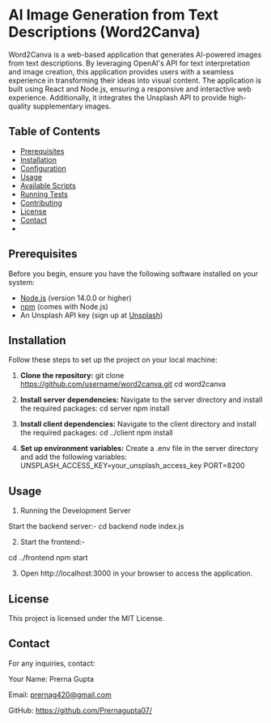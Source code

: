 # AI Image Generation from Text Descriptions (Word2Canva)

Word2Canva is a web-based application that generates AI-powered images from text descriptions. By leveraging OpenAI's API for text interpretation and image creation, this application provides users with a seamless experience in transforming their ideas into visual content. The application is built using React and Node.js, ensuring a responsive and interactive web experience. Additionally, it integrates the Unsplash API to provide high-quality supplementary images.

## Table of Contents

- [Prerequisites](#prerequisites)
- [Installation](#installation)
- [Configuration](#configuration)
- [Usage](#usage)
- [Available Scripts](#available-scripts)
- [Running Tests](#running-tests)
- [Contributing](#contributing)
- [License](#license)
- [Contact](#contact)
- 
## Prerequisites

Before you begin, ensure you have the following software installed on your system:

- [Node.js](https://nodejs.org/) (version 14.0.0 or higher)
- [npm](https://www.npmjs.com/) (comes with Node.js)
- An Unsplash API key (sign up at [Unsplash](https://unsplash.com/developers))

## Installation

Follow these steps to set up the project on your local machine:
1. **Clone the repository:**
   git clone https://github.com/username/word2canva.git
   cd word2canva

2. **Install server dependencies:** Navigate to the server directory and install the required packages:
   cd server
   npm install

3. **Install client dependencies:** Navigate to the client directory and install the required packages:
   cd ../client
   npm install

4. **Set up environment variables:** Create a .env file in the server directory and add the following variables:
    UNSPLASH_ACCESS_KEY=your_unsplash_access_key
    PORT=8200

##  Usage

1. Running the Development Server

Start the backend server:-
cd backend
node index.js

2. Start the frontend:-

cd ../frontend
npm start

3. Open http://localhost:3000 in your browser to access the application.

## License

This project is licensed under the MIT License.

## Contact

For any inquiries, contact:

Your Name: Prerna Gupta

Email: prernag420@gmail.com

GitHub: https://github.com/Prernagupta07/


